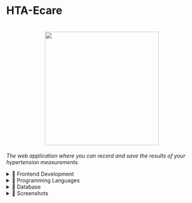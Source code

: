 
# HTA-Ecare


<h1 align="center"> <img src="https://user-images.githubusercontent.com/51867474/198559522-77ee2b61-9b41-4961-8bdf-fe2ca6faeeca.png" width="300px" height="300px" ></h1>
<p align="left">
<i>The web application where you can record and save the results of your hypertension measurements.</i>
</p>

<details>
<summary> ​📌​ Frontend Development </summary>
  
<br/>

<p align="left">
<img height="50"  src="https://www.vectorlogo.zone/logos/w3_html5/w3_html5-icon.svg"> 
<img height="50"  src="https://www.vectorlogo.zone/logos/w3_css/w3_css-icon.svg"> 
&nbsp
<img height="50" src="https://upload.wikimedia.org/wikipedia/commons/9/99/Unofficial_JavaScript_logo_2.svg">

</p>


</details>


<details>
<summary> ​📌​ Programming Languages  </summary>
 
<br/>

<p align="left">
<p><img height="50" src="https://www.vectorlogo.zone/logos/php/php-icon.svg"> </p>
</p>

</details>


<details>
<summary> ​📌​ Database  </summary>
  
<br/>

<p align="left">

<p><img height="50" src="https://www.vectorlogo.zone/logos/mysql/mysql-ar21.svg"> </p>
</p>

</details>




<details>
<summary> ​📌​ Screenshots </summary>
  
<br/>
<hr>
<section align="center">
<p>
<img width="789" alt="1" src="https://user-images.githubusercontent.com/51867474/198571288-33d9215c-e4e5-4e3b-aa70-1871584b315d.PNG">
<br>
<i>1. First page</i>
</p>
<p>
<img width="789" alt="2" src="https://user-images.githubusercontent.com/51867474/198571404-5a7810cd-96a0-43d9-abeb-4707a84e6967.PNG">
<br>
<i>2. Login page</i>
</p>
<p>
<img width="789" alt="3" src="https://user-images.githubusercontent.com/51867474/198571453-101fd2ee-e8c1-4d0f-83e8-b3cc1cb302f8.PNG">
<br>
<i>3. Register page</i>
</p>

<p>
<img width="789" alt="4" src="https://user-images.githubusercontent.com/51867474/198576955-eac59401-240c-4184-b696-6b23de62456f.PNG">
<br>
<i>4. Dashboard page</i>
</p>

<p>
<img width="789" alt="5" src="https://user-images.githubusercontent.com/51867474/198577127-65222f2a-796f-4122-a347-87310d750758.PNG">
<br>
<i>5. Add results page</i>
</p>


<p>
<img width="789" alt="6" src="https://user-images.githubusercontent.com/51867474/198571610-58e1deb4-9d7b-4627-9d29-2e9f9ad3ca29.PNG">
<br>
<i>6. Add Events </i>
</p>
</section>
<hr>

</details>
